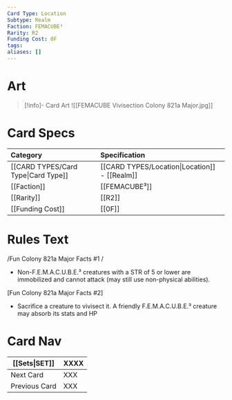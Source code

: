 ```yaml
---
Card Type: Location
Subtype: Realm
Faction: FEMACUBE³
Rarity: R2
Funding Cost: 0F
tags: 
aliases: []
---
```

# Art

> [!info]- Card Art
> ![[FEMACUBE Vivisection Colony 821a Major.jpg]]

# Card Specs

| Category | Specification| 
| :--- | :--- |
| [[CARD TYPES/Card Type\|Card Type]] | [[CARD TYPES/Location\|Location]] - [[Realm]] |  
| [[Faction]] | [[FEMACUBE³]] |  
| [[Rarity]] | [[R2]] |  
| [[Funding Cost]] | [[0F]] | 

# Rules Text  

/Fun Colony 821a Major Facts #1 / 
- Non-F.E.M.A.C.U.B.E.³ creatures with a STR of 5 or lower are immobilized and cannot attack 
(may still use non-physical abilities).

[Fun Colony 821a Major Facts #2] 
- Sacrifice a creature to vivisect it. A friendly F.E.M.A.C.U.B.E.³ creature may absorb its stats and HP


# Card Nav

| [[Sets\|SET]]           | XXXX |
| ------------- | ------------------------------ |
| Next Card     | XXX |
| Previous Card | XXX |



